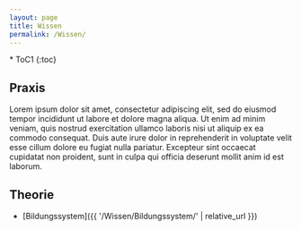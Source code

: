 ```yaml
---
layout: page
title: Wissen
permalink: /Wissen/
---
```

<div markdown="1" class="toc-box">
* ToC1
{:toc}
</div>

## Praxis ##

Lorem ipsum dolor sit amet, consectetur adipiscing elit, sed do eiusmod tempor incididunt ut labore et dolore magna aliqua. Ut enim ad minim veniam, quis nostrud exercitation ullamco laboris nisi ut aliquip ex ea commodo consequat. Duis aute irure dolor in reprehenderit in voluptate velit esse cillum dolore eu fugiat nulla pariatur. Excepteur sint occaecat cupidatat non proident, sunt in culpa qui officia deserunt mollit anim id est laborum.

## Theorie ##

* [Bildungssystem]({{ '/Wissen/Bildungssystem/' | relative_url }})
